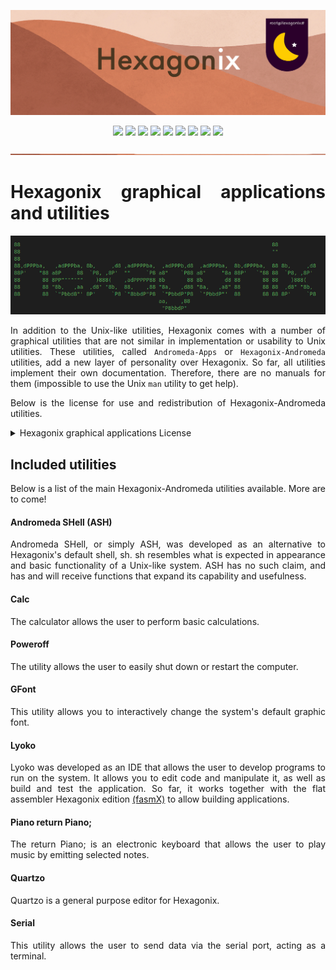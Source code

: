 <p align="center">
<img src="https://github.com/hexagonix/Doc/blob/main/Img/banner.png">
</p>

<div align="center">

![](https://img.shields.io/github/license/hexagonix/Andromeda-Apps.svg)
![](https://img.shields.io/github/stars/hexagonix/Andromeda-Apps.svg)
![](https://img.shields.io/github/issues/hexagonix/Andromeda-Apps.svg)
![](https://img.shields.io/github/issues-closed/hexagonix/Andromeda-Apps.svg)
![](https://img.shields.io/github/issues-pr/hexagonix/Andromeda-Apps.svg)
![](https://img.shields.io/github/issues-pr-closed/hexagonix/Andromeda-Apps.svg)
![](https://img.shields.io/github/downloads/hexagonix/Andromeda-Apps/total.svg)
![](https://img.shields.io/github/release/hexagonix/Andromeda-Apps.svg)
[![](https://img.shields.io/twitter/follow/hexagonixOS.svg?style=social&label=Follow%20%40HexagonixOS)](https://twitter.com/hexagonixOS)

</div>

<!-- Vai funcionar como <hr> -->

<img src="https://github.com/hexagonix/Doc/blob/main/Img/hr.png" width="100%" height="2px" />

<div align="justify">

# Hexagonix graphical applications and utilities

<div align="center">

<img src="https://github.com/hexagonix/Doc/blob/main/Img/HexagonixSourceHeader.png">

</div>

In addition to the Unix-like utilities, Hexagonix comes with a number of graphical utilities that are not similar in implementation or usability to Unix utilities. These utilities, called `Andromeda-Apps` or `Hexagonix-Andromeda` utilities, add a new layer of personality over Hexagonix. So far, all utilities implement their own documentation. Therefore, there are no manuals for them (impossible to use the Unix `man` utility to get help).

Below is the license for use and redistribution of Hexagonix-Andromeda utilities.

<details title="Hexagonix graphical applications License" align='left'>
<br>
<summary align='left'>Hexagonix graphical applications License</summary>

<div align="justify">

Hexagonix Operating System

BSD 3-Clause License

Copyright (c) 2015-2024, Felipe Miguel Nery Lunkes<br>
All rights reserved.

Redistribution and use in source and binary forms, with or without modification, are permitted provided that the following conditions are met:

Redistributions of source code must retain the above copyright notice, this list of conditions and the following disclaimer.

Redistributions in binary form must reproduce the above copyright notice, this list of conditions and the following disclaimer in the documentation and/or other materials provided with the distribution.

Neither the name of the copyright holder nor the names of its contributors may be used to endorse or promote products derived from this software without specific prior written permission.

THIS SOFTWARE IS PROVIDED BY THE COPYRIGHT HOLDERS AND CONTRIBUTORS "AS IS" AND ANY EXPRESS OR IMPLIED WARRANTIES, INCLUDING, BUT NOT LIMITED TO, THE IMPLIED WARRANTIES OF MERCHANTABILITY AND FITNESS FOR A PARTICULAR PURPOSE ARE DISCLAIMED. IN NO EVENT SHALL THE COPYRIGHT HOLDER OR CONTRIBUTORS BE LIABLE FOR ANY DIRECT, INDIRECT, INCIDENTAL, SPECIAL, EXEMPLARY, OR CONSEQUENTIAL DAMAGES (INCLUDING, BUT NOT LIMITED TO, PROCUREMENT OF SUBSTITUTE GOODS OR SERVICES; LOSS OF USE, DATA, OR PROFITS; OR BUSINESS INTERRUPTION) HOWEVER CAUSED AND ON ANY THEORY OF LIABILITY, WHETHER IN CONTRACT, STRICT LIABILITY, OR TORT (INCLUDING NEGLIGENCE OR OTHERWISE) ARISING IN ANY WAY OUT OF THE USE OF THIS SOFTWARE, EVEN IF ADVISED OF THE POSSIBILITY OF SUCH DAMAGE.

</div>

</details>

## Included utilities

Below is a list of the main Hexagonix-Andromeda utilities available. More are to come!

#### Andromeda SHell (ASH)

Andromeda SHell, or simply ASH, was developed as an alternative to Hexagonix's default shell, sh. sh resembles what is expected in appearance and basic functionality of a Unix-like system. ASH has no such claim, and has and will receive functions that expand its capability and usefulness.

#### Calc

The calculator allows the user to perform basic calculations.

#### Poweroff

The utility allows the user to easily shut down or restart the computer.

#### GFont

This utility allows you to interactively change the system's default graphic font.

#### Lyoko

Lyoko was developed as an IDE that allows the user to develop programs to run on the system. It allows you to edit code and manipulate it, as well as build and test the application. So far, it works together with the flat assembler Hexagonix edition [(fasmX)](https://github.com/hexagonix/fasm) to allow building applications.

#### Piano return Piano;

The return Piano; is an electronic keyboard that allows the user to play music by emitting selected notes.

#### Quartzo

Quartzo is a general purpose editor for Hexagonix.

#### Serial

This utility allows the user to send data via the serial port, acting as a terminal.

</div>